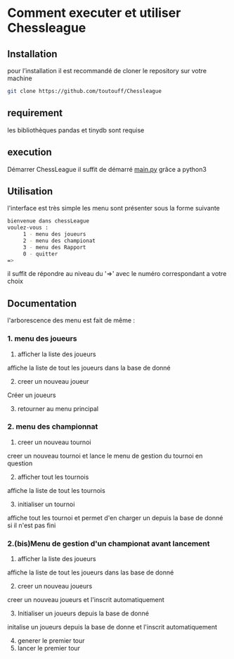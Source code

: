 # Comment executer et utiliser Chessleague

## Installation

pour l’installation il est recommandé de cloner le repository sur votre machine

```bash
git clone https://github.com/toutouff/Chessleague
```

## requirement

les bibliothèques pandas et tinydb sont requise

## execution

Démarrer ChessLeague il suffit de démarré [main.py](http://github.com/toutouff/ChessLeague/main.py) grâce a python3

## Utilisation

l'interface est très  simple les menu sont présenter  sous la forme suivante 

```bash
bienvenue dans chessLeague
voulez-vous :
	 1 - menu des joueurs
	 2 - menu des championat
	 3 - menu des Rapport
	 0 - quitter
=>
```

il suffit de répondre au niveau du '=>' avec le numéro correspondant a votre choix

## Documentation

l'arborescence des menu est fait de même :

### 1. menu des joueurs

1. afficher la liste des joueurs
	
affiche la liste de tout les joueurs dans la base de donné
	
2. creer un nouveau joueur
	
Créer un joueurs
	
3. retourner au menu principal 
	
### 2. menu des championnat
	
1. creer un nouveau tournoi

creer un nouveau tournoi et lance le menu de gestion du tournoi en question

2. afficher tout les tournois

affiche la liste de tout les tournois
	
3. initialiser un tournoi
	
affiche tout les tournoi et permet d'en charger un depuis la base de donné si il n'est pas fini

### 2.(bis)Menu de gestion d'un championat avant lancement 
	
1. afficher la liste des joueurs

affiche la liste de tout les joueurs dans las base de donné

2. creer un nouveau joueurs

creer un nouveau joueurs et l'inscrit automatiquement
	
3. Initialiser un joueurs depuis la base de donné

initalise un joueurs depuis la base de donne et l'inscrit automatiquement

4. generer le premier tour
5. lancer le premier tour
